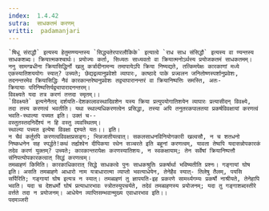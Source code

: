 ```yaml
---
index:  1.4.42
sutra:  साधकतमं करणम्
vritti:  padamanjari
---
```


	`षिधू संराद्धौ` इत्यस्य हेतुमण्ण्यन्तस्य `सिद्ध्यतेरपारलौकिके` इत्यात्वे `राध साध संसिद्धौ` इत्यस्य वा ण्यन्तस्य साधकशब्दः। क्रियात्मकश्चार्थः। प्रयोज्यः कर्ता, सिध्यतः साध्यवतो वा क्रियात्मनोऽर्थस्य प्रयोजकतमं साधकतमम्। ननु सामग्य्रधीना क्रियासिद्धिर्नो खलु कर्त्रादीनामन्य तमापायेऽपि क्रिया निष्यद्यते, तत्किमपेक्षः कारकाणां मध्ये एकस्यातिशययोगः स्यात्? उच्यते; छेद्यद्रव्यानुप्रवेशो व्यापारः, काष्ठादे पाके प्रज्वलन जनितोष्णस्पर्शानुप्रवेशः, तदनन्तरमेव क्रियासिद्धिः नैवं कारकान्तरेष्वनुप्रवेशः तद्व्यापारानन्तरं वा क्रियानिष्पत्तिः समस्ति, अतः-
	क्रियायाः परिनिष्पत्तिर्यद्व्यापारादनन्तरम्।
	विवक्ष्यते यदा तत्र करणं तत्तदा स्मृतम्।।
	`विवक्ष्यते` इत्यनेनैतद् दर्शयति-देशकालावस्थादिवशेन यस्य क्रिया प्रत्युपयोगातिशयेन व्यापारः प्रत्यासीदन् विवक्ष्ये, तदा तस्य करणत्वं भवतीति। यथा स्थाल्यधिकरणत्वेन प्रसिद्धा, तस्या अपि तनुतरकपालतया प्रकर्षविवक्षायां करणत्वं भवति-स्थाल्या पच्यत इति। उक्तं च--
	वस्तुतस्तदनिर्देश्यं न हि वस्तु व्यवस्थितम्।
	स्थाल्या पच्यत इत्येषा विवक्षा द्दश्यते यतः।। इति।
	न चैवं कर्तुरपि करणत्वविवक्षाप्रसङ्गः; भिन्नजातीयत्वात्। सकलसाधनविनियोगकारी खल्वसौ, न च शतधनो निष्कधनेन सह स्पर्द्धते!कथं तर्ह्यश्वेन दीपिकया रथेन सञ्चरते इति बहूनां करणत्वम्, यावता तेष्वपि यदासन्नोपकारकं तदेव करणं युक्तम्? उच्यते; कारकान्तरापेक्षः करणस्यातिशयः, न स्वकक्षायाम्; तेन सर्वेषां क्रियानिष्पत्तौ संनिपत्योपकारकत्वात् सिद्धं करणत्वम्।
	तमब्ग्रहणं किमिति। कारकाधिकारात् सिद्धे साधकत्वे पुनः साधकश्रुतिः प्रकर्षार्था भविष्यतीति प्रश्नः। गङ्गायां घोष इति। असति तमब्ग्रहणे आधारो नाम यत्राधारात्मा व्याप्तो भवत्याधेयेन, तेनेहैव स्यात्- तिलेषु तैलम्, पयसि सर्पिरिति; गङ्गायां घोष इत्यत्र न स्यात्। तमब्ग्रहणं तु ज्ञापयति-इह प्रकरणे सामर्थ्यगम्यः प्रकर्षो नाश्रीयते, तेनेहापि भवति। यदा च देशधर्मो घोषं प्रत्याधारभावः स्त्रोतस्युपचर्यते, तदेवं तमब्ग्रहणस्य प्रयोजनम्; यदा तु गङ्गाशब्दस्तीरे वर्त्तते तदा न प्रयोजनम्। आधेयेन व्याप्तिसम्भवान्मुख्य एवाधारभाव इति।।
	पदमञ्जरी
